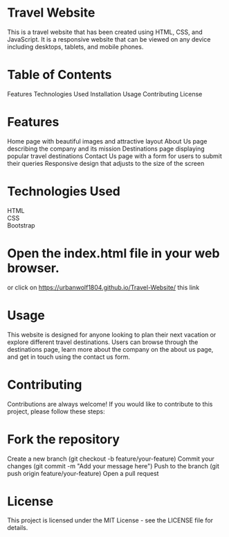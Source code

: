 # Travel Website
This is a travel website that has been created using HTML, CSS, and JavaScript. It is a responsive website that can be viewed on any device including desktops, tablets, and mobile phones.

# Table of Contents
Features
Technologies Used
Installation
Usage
Contributing
License
# Features
Home page with beautiful images and attractive layout
About Us page describing the company and its mission
Destinations page displaying popular travel destinations
Contact Us page with a form for users to submit their queries
Responsive design that adjusts to the size of the screen
# Technologies Used
HTML <br>
CSS <br>
Bootstrap

# Open the index.html file in your web browser.
or click on https://urbanwolf1804.github.io/Travel-Website/ this link
# Usage
This website is designed for anyone looking to plan their next vacation or explore different travel destinations. Users can browse through the destinations page, learn more about the company on the about us page, and get in touch using the contact us form.

# Contributing
Contributions are always welcome! If you would like to contribute to this project, please follow these steps:

# Fork the repository
Create a new branch (git checkout -b feature/your-feature)
Commit your changes (git commit -m "Add your message here")
Push to the branch (git push origin feature/your-feature)
Open a pull request
# License
This project is licensed under the MIT License - see the LICENSE file for details.
